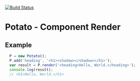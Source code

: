 [![Build Status](https://travis-ci.org/nickcolley/potato.svg?branch=master)](https://travis-ci.org/nickcolley/potato)
# Potato - Component Render

## Example
```javascript
  P = new Potato();
  P.add('heading', '<h1><shadow></shadow></h1>');
  var result = P.render('<heading>Hello, World.</heading>');
  console.log(result);
  // <h1>Hello, World.</h1>
```